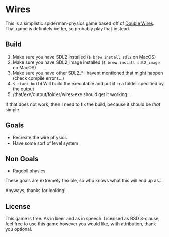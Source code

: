 # Wires #

This is a simplistic spiderman-physics game based off of
[Double Wires](http://www.freewebarcade.com/game/double-wires/).
That game is definitely better, so probably play that instead.

## Build ##

1. Make sure you have SDL2 installed (`$ brew install sdl2` on MacOS)
2. Make sure you have SDL2_image installed (`$ brew install sdl2_image` on MacOS)
3. Make sure you have other SDL2_* i havent mentioned that might happen (check compile errors...)
3. `$ stack build` Will build the executable and put it in a folder specified by the output
4. /that/exe/output/folder/wires-exe should get it working...

If that does not work, then I need to fix the build, because it should be _that_ simple.

## Goals ##

* Recreate the wire physics
* Have some sort of level system

## Non Goals ##

* Ragdoll physics

These goals are extremely flexible, so who knows what this will end up as...

Anyways, thanks for looking!

## License ##

This game is free. As in beer and as in speech.
Licensed as BSD 3-clause, feel free to use this game however you would like,
with attribution, thank you optional.

